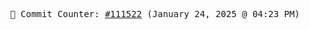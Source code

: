 <p align="center">
    <samp>
        📮 Commit Counter: <a href="https://github.com/Javascript-void0/Javascript-void0/commits/main">#111522</a> (January 24, 2025 @ 04:23 PM)
    </samp>
</p>